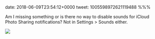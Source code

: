 date: 2018-06-09T23:54:12+0000
tweet: 1005598972621119488
%%%

Am I missing something or is there no way to disable sounds for iCloud Photo Sharing notifications? Not in Settings &gt; Sounds either.

![](DfSa7gEVAAAjZXA.jpg)
